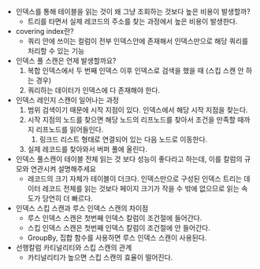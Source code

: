 - 인덱스를 통해 테이블을 읽는 것이 왜 그냥 조회하는 것보다 높은 비용이 발생할까?
    - 트리를 타면서 실제 레코드의 주소를 찾는 과정에서 높은 비용이 발생한다.
- covering index란?
    - 쿼리 안에 쓰이는 컬럼이 전부 인덱스안에 존재해서 인덱스만으로 해당 쿼리를 처리할 수 있는 기능
- 인덱스 풀 스캔은 언제 발생할까요?
    1. 복합 인덱스에서 두 번째 인덱스 이후 인덱스로 검색을 했을 때 (스킵 스캔 안 하는 경우)
    2. 쿼리하는 데이터가 인덱스에 다 존재해야 한다.
- 인덱스 레인지 스캔이 일어나는 과정
    1. 범위 검색이기 때문에 시작 지점이 있다. 인덱스에서 해당 시작 지점을 찾는다.
    2. 시작 지점의 노드를 찾으면 해당 노드의 리프노드를 찾아서 조건을 만족할 때까지 리프노드를 읽어들인다.
        1. 링크드 리스트 형태로 연결되어 있는 다음 노드로 이동한다.
    3. 실제 레코드를 찾아와서 버퍼 풀에 올린다.
- 인덱스 풀스캔이 테이블 전체 읽는 것 보다 성능이 좋다라고 하는데, 이를 칼럼의 규모와 연관시켜 설명해주세요
    - 레코드의 크기 자체가 테이블이 더크다. 인덱스만으로 구성된 인덱스 트리는 데이터 레코드 전체를 읽는 것보다 페이지 크기가 작을 수 밖에 없으므로 읽는 속도가 당연히 더 빠르다.
- 인덱스 스킵 스캔과 루스 인덱스 스캔의 차이점
    - 루스 인덱스 스캔은 첫번째 인덱스 칼럼이 조건절에 들어간다.
    - 스킵 인덱스 스캔은 첫번째 인덱스 칼럼이 조건절에 안 들어간다.
    - GroupBy, 집합 함수를 사용하면 루스 인덱스 스캔이 사용된다.
- 선행칼럼 카티널리티와 스킵 스캔의 관계
    - 카티널리티가 높으면 스킵 스캔의 효율이 떨어진다.